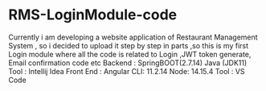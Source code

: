 # RMS-LoginModule-code
Currently i am developing a website application of Restaurant Management System , so i decided to upload it step by step in parts 
,so this is my first Login module where all the code is related to Login ,JWT token generate, Email confirmation code etc
Backend : SpringBOOT(2.7.14)  Java (JDK11) 
Tool : Intellij Idea
Front End : Angular CLI: 11.2.14
            Node: 14.15.4
            Tool : VS Code
